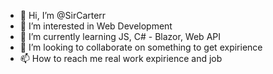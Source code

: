 - 👋 Hi, I’m @SirCarterr
- 👀 I’m interested in Web Development
- 🌱 I’m currently learning JS, C# - Blazor, Web API
- 💞️ I’m looking to collaborate on something to get expirience
- 📫 How to reach me real work expirience and job

<!---
SirCarterr/SirCarterr is a ✨ special ✨ repository because its `README.md` (this file) appears on your GitHub profile.
You can click the Preview link to take a look at your changes.
--->
